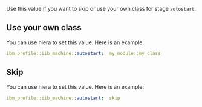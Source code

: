 Use this value if you want to skip or use your own class for stage `autostart`.

## Use your own class

You can use hiera to set this value. Here is an example:

```yaml
ibm_profile::iib_machine::autostart:  my_module::my_class
```

## Skip

You can use hiera to set this value. Here is an example:

```yaml
ibm_profile::iib_machine::autostart:  skip
```